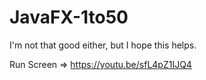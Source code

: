 # JavaFX-1to50

I'm not that good either, but I hope this helps.

Run Screen =>
https://youtu.be/sfL4pZ1IJQ4
